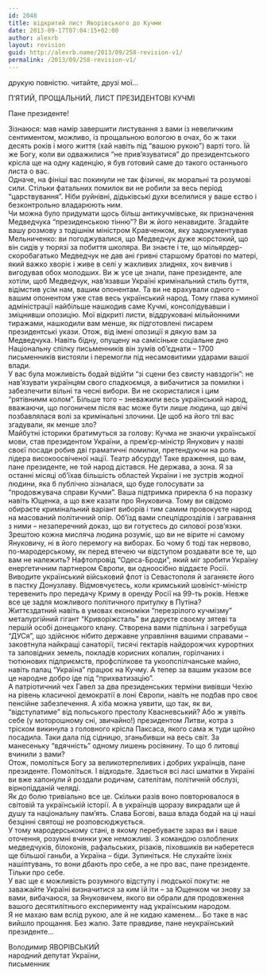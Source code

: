 ```yaml
---
id: 2048
title: відкритий лист Яворівського до Кучми
date: 2013-09-17T07:04:15+02:00
author: alexrb
layout: revision
guid: http://alexrb.name/2013/09/258-revision-v1/
permalink: /2013/09/258-revision-v1/
---
```

друкую повністю. читайте, друзі мої&#8230;

<!--more П'ЯТИЙ, ПРОЩАЛЬНИЙ, ЛИСТ ПРЕЗИДЕНТОВІ КУЧМІ-->

  
П&#8217;ЯТИЙ, ПРОЩАЛЬНИЙ, ЛИСТ ПРЕЗИДЕНТОВІ КУЧМІ

Пане президенте!

Зізнаюся: мав намір завершити листування з вами із невеличким сентиментом, можливо, із прощальною вологою в очах, бо ж таки десять років і мого життя (хай навіть під &#8220;вашою рукою&#8221;) варті того. Їй же Богу, коли ви одважилися &#8220;не прив&#8217;язуватися&#8221; до президентського крісла ще на одну каденцію, я був готовий саме до такого останнього листа о вас.  
Одначе, на фініші вас покинули не так фізичні, як моральні та розумові сили. Стільки фатальних помилок ви не робили за весь період &#8220;царствування&#8221;. Ніби руйнівні, дідьківські духи вселилися у ваше єство і безконтрольно владарюють ним.  
Чи можна було придумати щось більш антикучмівське, як призначення Медведчука &#8220;президенською тінню&#8221;? Ви ж його ненавидите. Згадайте вашу розмову з тодішнім міністром Кравченком, яку задокументував Мельниченко: ви погоджувалися, що Медведчук дуже жорстокий, що він сидів у тюрязі за побиття школяра. Ви знаєте і те, що мільярдер-скоробагатько Медведчук не дав ані гривні старшому братові по матері, який важко хворіє і живе в селі у жахливих злиднях, хоч вивчив і вигодував обох молодших. Ви ж усе це знали, пане президенте, але хотіли, щоб Медведчук, нав&#8217;язавши Україні кримінальний стиль буття, відімстив усім нам, вашим опонентам. Та ви не врахували одного &#8211; вашим опонентом уже став весь український народ. Тому глава куминої адміністрації найбільше нашкодив саме Кучмі, консолідувавши і зміцнивши опозицію. Мої відкриті листи, віддруковані мільйонними тиражами, нашкодили вам менше, як підготовлені писарем президентські укази. Отож, від імені опозиції я дякую вам за Медведчука. Навіть бідну, опущену на самісіньке соціальне дно Національну спілку письменників він зумів об&#8217;єднати &#8211; 1700 письменників вистояли і перемогли під несамовитими ударами вашої влади.  
У вас була можливість бодай відійти &#8220;зі сцени без свисту навздогін&#8221;: не нав&#8217;язувати українцям свого спадкоємця, а вибачитися за помилки і забезпечити вільні та чесні вибори. Ви не скористалися і цим &#8220;рятівнимм колом&#8221;. Більше того – зневажили весь український народ, вважаючи, що погоничем після вас може бути лише людина, що двічі позбавлялася волі за кримінальні злочини. Це щоб на його тлі вас згадували, як менше зло?  
Майбутні історики братимуться за голову: Кучма не знаючи української мови, став президентом України, а прем&#8217;єр-міністр Янукович у назві своєї посади робив дві граматичні помилки, претендуючи на роль лідера високоосвіченої нації. Театр абсурду! Таке враження, що вам, пане президенте, не той народ дістався. Не держава, а зона. Я за останні місяці об&#8217;їхав більшість областей України і не зустрів жодної людини, яка б публічно зізналася, що буде голосувати за &#8220;продовжувача справи Кучми&#8221;. Ваша підтримка прирекла б на поразку навіть Ющенка, а що вже казати про Януковича. Тому ви свідомо обираєте кримінальний варіант виборів і тим самим провокуєте народ на масований політичний опір. Об&#8217;їзд вами спецпідрозділів і загравання з ними &#8211; незаперечний доказ, що ви готуєтесь до силової розв&#8217;язки.  
Зрештою кожна мисляча людина розуміє, що ви не вірите ні самому Януковичу, ні в його перемогу на виборах. Бо чому б тоді так нервово, по-мародерському, як перед втечею чи відступом роздавати все те, що вам не належить? Нафтопровід &#8220;Одеса-Броди&#8221;, який міг зробити Україну енергетичним партнером Європи, ви одноосібно віддаєте Росії. Виводите український військовий флот із Севастополя й заганяєте його в пастку Донузлаву. Відмовчуєтесь, коли кримський шовініст-міністр теревенить про передачу Криму в оренду Росії на 99-ть років. Невже все це задля можливого політичного притулку в Путіна?  
Життєздатний навіть в умовах економіки &#8220;перезрілого кучмізму&#8221; металургійний гігант &#8220;Криворіжсталь&#8221; ви даруєте своєму зятеві та першій особі донецького клану. Створена вами підпільна і загребуща &#8220;ДУСя&#8221;, що здійснює нібито державне управління вашими справами – заковтнула найкращі санаторії, тисячі гектарів найдорожчих курортних та заповідних земель, покладів корисних копалин, горілчаних і тютюнових підприємств, профспілкове та укоопспілчанське майно, навіть палац &#8220;Україна&#8221; працює на Кучму. А тепер за вашим указом все це народне добро іде під &#8220;прихватизацію&#8221;.  
А патріотичний чех Гавел за два президенських терміни вивівши Чехію на рівень класичної демократії в лоні Європи, навіть не подбав про своє пенсійне забезпечення. А хіба можна уявити, що так, як ви, &#8220;відступатиме&#8221; від польського престолу Квасневський? Або ж уявіть себе (у моторошному сні, звичайно!) президентом Литви, котра з тріском викинула з головного крісла Паксаса, якого сама ж туди щойно посадила. Таки дала під сідницю, зганьбивши на весь світ. За манесеньку &#8220;вдячність&#8221; одному лишень росіянину. То що б литовці вчинили з вами?  
Отож, помоліться Богу за великотерпеливих і добрих українців, пане президенте. Помоліться. І відходьте. Здається всі ласі шматки в Україні ви вже хапонули й роздали родичам, сателітам, політичній обслузі, вірнопідданій челяді.  
Як до болю тривіально все це. Скільки разів воно повторювалося в світовій та українській історії. А в українців щоразу викрадали ще й душу та національну пам&#8217;ять. Слава Богові, ваша влада бодай на ці наші безцінні святощі не розповсюджується.  
У тому мародерському стані, в якому перебуваєте зараз ви і ваше оточення, розумні вчинки уже неможливі. З командою озлоблених медведчуків, білоконів, рафальських, різаків, піховшиків ви наберетеся ще більшої ганьби, а Україна – біди. Зупиніться. Не слухайте їхніх нашіптувань, то вони дбають про себе, а не про вас, пане президенте. Тільки про себе.  
У вас ще є можливість розумного відступу і людської покути: не заважайте Україні визначитися за ким їй іти – за Ющенком чи знову за вами, вибачаюся, за Януковичем, якого ви обрали для продовження вашого десятилітнього експерименту над українським народом.  
Я не махаю вам вслід рукою, але й не кидаю каменем… Бо таке в нас вийшло прощання. Без жалю. Зате правдиве, пане неукраїнський президенте…

Володимир ЯВОРІВСЬКИЙ  
народний депутат України,  
письменник